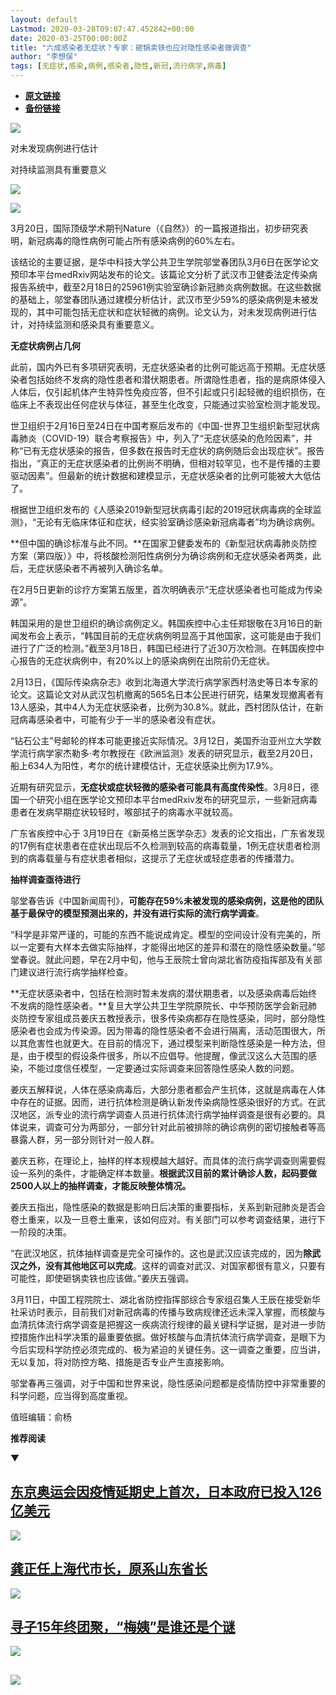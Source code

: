 ```yaml
---
layout: default
Lastmod: 2020-03-28T09:07:47.452842+00:00
date: 2020-03-25T00:00:00Z
title: "六成感染者无症状？专家：砸锅卖铁也应对隐性感染者做调查"
author: "李想俣"
tags: [无症状,感染,病例,感染者,隐性,新冠,流行病学,病毒]
---
```


* [**原文链接**](https://mp.weixin.qq.com/s/CG57F3o9eodmpTJXUYvtlw)
* [**备份链接**](http://archive.is/r3SJV)


![](/images/post/0b995832eeca5de5edf4a538863cc663.jpg)

对未发现病例进行估计

对持续监测具有重要意义

![](/images/post/3e5754551b0f84e4e96ed4ff1ecd6c76.jpg)

![](/images/post/99eebed60b46faf6d4fb523199a8fd62.jpg)

3月20日，国际顶级学术期刊Nature（《自然》）的一篇报道指出，初步研究表明，新冠病毒的隐性病例可能占所有感染病例的60%左右。

该结论的主要证据，是华中科技大学公共卫生学院邬堂春团队3月6日在医学论文预印本平台medRxiv网站发布的论文。该篇论文分析了武汉市卫健委法定传染病报告系统中，截至2月18日的25961例实验室确诊新冠肺炎病例数据。在这些数据的基础上，邬堂春团队通过建模分析估计，武汉市至少59%的感染病例是未被发现的，其中可能包括无症状和症状轻微的病例。论文认为，对未发现病例进行估计，对持续监测和感染具有重要意义。

**无症状病例占几何**

此前，国内外已有多项研究表明，无症状感染者的比例可能远高于预期。无症状感染者包括始终不发病的隐性患者和潜伏期患者。所谓隐性患者，指的是病原体侵入人体后，仅引起机体产生特异性免疫应答，但不引起或只引起轻微的组织损伤，在临床上不表现出任何症状与体征，甚至生化改变，只能通过实验室检测才能发现。

世卫组织于2月16日至24日在中国考察后发布的《中国-世界卫生组织新型冠状病毒肺炎（COVID-19）联合考察报告》中，列入了“无症状感染的危险因素”，并称“已有无症状感染的报告，但多数在报告时无症状的病例随后会出现症状”。报告指出，“真正的无症状感染者的比例尚不明确，但相对较罕见，也不是传播的主要驱动因素”。但最新的统计数据和建模显示，无症状感染者的比例可能被大大低估了。

根据世卫组织发布的《人感染2019新型冠状病毒引起的2019冠状病毒病的全球监测》，“无论有无临床体征和症状，经实验室确诊感染新冠病毒者”均为确诊病例。

**但中国的确诊标准与此不同。**在国家卫健委发布的《新型冠状病毒肺炎防控方案（第四版）》中，将核酸检测阳性病例分为确诊病例和无症状感染者两类，此后，无症状感染者不再被列入确诊名单。

在2月5日更新的诊疗方案第五版里，首次明确表示“无症状感染者也可能成为传染源”。

韩国采用的是世卫组织的确诊病例定义。韩国疾控中心主任郑银敬在3月16日的新闻发布会上表示，“韩国目前的无症状病例明显高于其他国家，这可能是由于我们进行了广泛的检测。”截至3月18日，韩国已经进行了近30万次检测。在韩国疾控中心报告的无症状病例中，有20%以上的感染病例在出院前仍无症状。

2月13日，《国际传染病杂志》收到北海道大学流行病学家西村浩史等日本专家的论文。这篇论文对从武汉包机撤离的565名日本公民进行研究，结果发现撤离者有13人感染，其中4人为无症状感染者，比例为30.8%。就此，西村团队估计，在新冠病毒感染者中，可能有少于一半的感染者没有症状。

“钻石公主”号邮轮的样本可能更接近实际情况。3月12日，美国乔治亚州立大学数学流行病学家杰勒多·考尔教授在《欧洲监测》发表的研究显示，截至2月20日，船上634人为阳性，考尔的统计建模估计，无症状感染比例为17.9%。

近期有研究显示，**无症状或症状轻微的感染者可能具有高度传染性**。3月8日，德国一个研究小组在医学论文预印本平台medRxiv发布的研究显示，一些新冠病毒患者在发病早期症状较轻时，喉部拭子的病毒水平就较高。

广东省疾控中心于 3月19日在《新英格兰医学杂志》发表的论文指出，广东省发现的17例有症状患者在症状出现后不久检测到较高的病毒载量，1例无症状患者检测到的病毒载量与有症状患者相似，这提示了无症状或轻症患者的传播潜力。

**抽样调查亟待进行**

邬堂春告诉《中国新闻周刊》，**可能存在59%未被发现的感染病例，这是他的团队基于最保守的模型预测出来的，并没有进行实际的流行病学调查**。

“科学是非常严谨的，可能的东西不能说成肯定。模型的空间设计没有完美的，所以一定要有大样本去做实际抽样，才能得出地区的差异和潜在的隐性感染数量。”邬堂春说。就此问题，早在2月中旬，他与王辰院士曾向湖北省防疫指挥部及有关部门建议进行流行病学抽样检查。

**无症状感染者中，包括在检测时暂未发病的潜伏期患者，以及感染病毒后始终不发病的隐性感染者。**复旦大学公共卫生学院原院长、中华预防医学会新冠肺炎防控专家组成员姜庆五教授表示，很多传染病都存在隐性感染，同时，部分隐性感染者也会成为传染源。因为带毒的隐性感染者不会进行隔离，活动范围很大，所以其危害性也就更大。在目前的情况下，通过模型来判断隐性感染是一种方法，但是，由于模型的假设条件很多，所以不应倡导。他提醒，像武汉这么大范围的感染，不能过度信任模型，一定要通过实际调查来回答隐性感染人数的问题。

姜庆五解释说，人体在感染病毒后，大部分患者都会产生抗体，这就是病毒在人体中存在的证据。因而，进行抗体检测是确认新发传染病隐性感染很好的方式。在武汉地区，派专业的流行病学调查人员进行抗体流行病学抽样调查是很有必要的。具体说来，调查可分为两部分，一部分针对此前被排除的确诊病例的密切接触者等高暴露人群，另一部分则针对一般人群。

姜庆五称，在理论上，抽样的样本规模越大越好。而具体的流行病学调查则需要假设一系列的条件，才能确定样本数量。**根据武汉目前的累计确诊人数，起码要做2500人以上的抽样调查，才能反映整体情况。**

姜庆五指出，隐性感染的数据是影响日后决策的重要指标，关系到新冠肺炎是否会卷土重来，以及一旦卷土重来，该如何应对。有关部门可以参考调查结果，进行下一阶段的决策。

“在武汉地区，抗体抽样调查是完全可操作的。这也是武汉应该完成的，因为**除武汉之外，没有其他地区可以完成**。这样的调查对武汉、对国家都很有意义，只要有可能性，即使砸锅卖铁也应该做。”姜庆五强调。

3月11日，中国工程院院士、湖北省防控指挥部综合专家组召集人王辰在接受新华社采访时表示，目前我们对新冠病毒的传播与致病规律还远未深入掌握，而核酸与血清抗体流行病学调查是把握这一疾病流行规律的最关键科学证据，是对进一步防控措施作出科学决策的最重要依据。做好核酸与血清抗体流行病学调查，是眼下为今后实现科学防控必须完成的、极为紧迫的关键任务。这一调查之重要，应当讲，无以复加，将对防控方略、措施是否专业产生直接影响。

邬堂春再三强调，对于中国和世界来说，隐性感染问题都是疫情防控中非常重要的科学问题，应当得到高度重视。

值班编辑：俞杨  

**推荐阅读**

▼

[**东京奥运会因疫情延期史上首次，日本政府已投入126亿美元**](http://mp.weixin.qq.com/s?__biz=MjM5MDU1Mzg3Mw==&mid=2651252826&idx=1&sn=eab0b293b3e32b97a312d6b786925f5a&chksm=bdb14a248ac6c332ddbb7fd85dcaa7f773565a5e09af1bd535a00b44b0fe4db13dd08b7d0a9d&scene=21#wechat_redirect)
---------------------------------------------------------------------------------------------------------------------------------------------------------------------------------------------------------------------------------------------------------

[![](/images/post/3105ebbe34f93f703ca6e82348790541.jpg)](http://mp.weixin.qq.com/s?__biz=MjM5MDU1Mzg3Mw==&mid=2651252826&idx=1&sn=eab0b293b3e32b97a312d6b786925f5a&chksm=bdb14a248ac6c332ddbb7fd85dcaa7f773565a5e09af1bd535a00b44b0fe4db13dd08b7d0a9d&scene=21#wechat_redirect)

[**龚正任上海代市长，原系山东省长**](http://mp.weixin.qq.com/s?__biz=MjM5MDU1Mzg3Mw==&mid=2651252797&idx=1&sn=4e428e58c2a603d56ff1f2eae2ad9116&chksm=bdb14a438ac6c3555d174b402650177f869ed5896c523669a815906305b2bc5d04f27d5bf688&scene=21#wechat_redirect)
--------------------------------------------------------------------------------------------------------------------------------------------------------------------------------------------------------------------------------------------

[![](/images/post/7c8f459edc13e33cf88b3ab4a3fdf3df.jpg)](http://mp.weixin.qq.com/s?__biz=MjM5MDU1Mzg3Mw==&mid=2651252797&idx=1&sn=4e428e58c2a603d56ff1f2eae2ad9116&chksm=bdb14a438ac6c3555d174b402650177f869ed5896c523669a815906305b2bc5d04f27d5bf688&scene=21#wechat_redirect)

[**寻子15年终团聚，“梅姨”是谁还是个谜**](http://mp.weixin.qq.com/s?__biz=MjM5MDU1Mzg3Mw==&mid=2651252764&idx=1&sn=7318bca5d912d4d8b0d3258a482ea90d&chksm=bdb14a628ac6c374d69cb1e1e622ea7ad6b251f072b93fd52de73e42a0fea7ec4d2f2ee1f1bd&scene=21#wechat_redirect)
------------------------------------------------------------------------------------------------------------------------------------------------------------------------------------------------------------------------------------------------

[![](/images/post/70b6643ceac5a24268e007f1ecfdb90f.jpg)](http://mp.weixin.qq.com/s?__biz=MjM5MDU1Mzg3Mw==&mid=2651252764&idx=1&sn=7318bca5d912d4d8b0d3258a482ea90d&chksm=bdb14a628ac6c374d69cb1e1e622ea7ad6b251f072b93fd52de73e42a0fea7ec4d2f2ee1f1bd&scene=21#wechat_redirect)

![](/images/post/e7d75581cc05b5b4850558294bf97f5f.jpg)
--------------------------------------------------------------------------------------------------------------------------------------------------------

